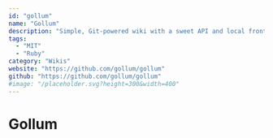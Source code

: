 ```yaml
---
id: "gollum"
name: "Gollum"
description: "Simple, Git-powered wiki with a sweet API and local frontend."
tags:
  - "MIT"
  - "Ruby"
category: "Wikis"
website: "https://github.com/gollum/gollum"
github: "https://github.com/gollum/gollum"
#image: "/placeholder.svg?height=300&width=400"
---
```


# Gollum
